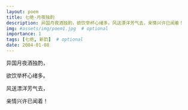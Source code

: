 ```yaml
---
layout: poem
title: 七绝·月夜独酌
description: 异国月夜酒独酌，欲饮举杯心绪多。风送漂洋芳气去，亲情兴许已闻着！
img: #assets/img/poem1.jpg  # optional
importance: 1
tags: [七绝, 新韵]  # optional
date: 2004-01-08
--- 
```


异国月夜酒独酌，

欲饮举杯心绪多。

风送漂洋芳气去，

亲情兴许已闻着！



